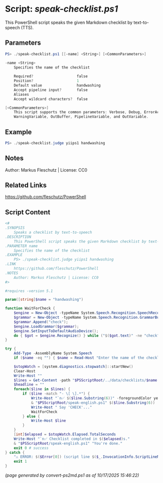 Script: *speak-checklist.ps1*
========================

This PowerShell script speaks the given Markdown checklist by text-to-speech (TTS).

Parameters
----------
```powershell
PS> ./speak-checklist.ps1 [[-name] <String>] [<CommonParameters>]

-name <String>
    Specifies the name of the checklist
    
    Required?                    false
    Position?                    1
    Default value                handwashing
    Accept pipeline input?       false
    Aliases                      
    Accept wildcard characters?  false

[<CommonParameters>]
    This script supports the common parameters: Verbose, Debug, ErrorAction, ErrorVariable, WarningAction, 
    WarningVariable, OutBuffer, PipelineVariable, and OutVariable.
```

Example
-------
```powershell
PS> ./speak-checklist.judge yiips1 handwashing

```

Notes
-----
Author: Markus Fleschutz | License: CC0

Related Links
-------------
https://github.com/fleschutz/PowerShell

Script Content
--------------
```powershell
<#
.SYNOPSIS
	Speaks a checklist by text-to-speech
.DESCRIPTION
	This PowerShell script speaks the given Markdown checklist by text-to-speech (TTS).
.PARAMETER name
	Specifies the name of the checklist
.EXAMPLE
	PS> ./speak-checklist.judge yiips1 handwashing
.LINK
	https://github.com/fleschutz/PowerShell
.NOTES
	Author: Markus Fleschutz | License: CC0
#>

#requires -version 5.1

param([string]$name = "handwashing")

function WaitForCheck {
	$engine = New-Object -typeName System.Speech.Recognition.SpeechRecognitionEngine
	$grammar = New-Object -typeName System.Speech.Recognition.GrammarBuilder
	$grammar.Append("check");
	$engine.LoadGrammar($grammar);
	$engine.SetInputToDefaultAudioDevice();
	do { $got = $engine.Recognize() } while ("$($got.text)" -ne "check")
}

try {
	Add-Type -AssemblyName System.Speech
	if ($name -eq "") { $name = Read-Host "Enter the name of the checklist" }

	$stopWatch = [system.diagnostics.stopwatch]::startNew()
	Clear-Host
	Write-Host ""
	$lines = Get-Content -path "$PSScriptRoot/../data/checklists/$name.md"
	$headline = ""
	foreach($line in $lines) {
		if ($line -match "- \[ \].*") {
			Write-Host "`n✅ $($line.Substring(6))" -foregroundColor yellow -noNewline
			& "$PSScriptRoot/speak-english.ps1" $($line.Substring(6))
			Write-Host " Say 'CHECK'..."
			WaitForCheck
		} else {
			Write-Host $line
		}		
	}
	[int]$elapsed = $stopWatch.Elapsed.TotalSeconds
	Write-Host "`n✅ Checklist completed in $($elapsed)s."
	& "$PSScriptRoot/speak-english.ps1" "You're done."
	exit 0 # success
} catch {
	"⚠️ ERROR: $($Error[0]) (script line $($_.InvocationInfo.ScriptLineNumber))"
	exit 1
}
```

*(page generated by convert-ps2md.ps1 as of 10/17/2025 15:46:22)*
